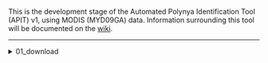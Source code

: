 This is the development stage of the Automated Polynya Identification Tool (APIT) v1, using MODIS (MYD09GA) data. Information surrounding this tool will be documented on the [wiki](https://argans.atlassian.net/wiki/spaces/SO/overview?homepageId=995393752 "SO-Fresh Wiki").

***
<details>
    <summary>01_download</summary>

    MODIS imagery is downloaded from the [The Land Processes Distributed Active Archive Centre](https://lpdaac.usgs.gov/ "LPDAAC"), where "True-Colour Images" of NASA products are able to be downloaded. 

    The product used for this tool is MODIS MYD09GA, where images of each MODIS tile:
    * Contain RGB band information.
    * Are ~ 30 - 40 kb in size.
    * Rich archive dating from 2002 - present. 
    * Available in version [006](https://e4ftl01.cr.usgs.gov/MOLA/MYD09GA.006/ "MYD09GA.006") and [061](https://e4ftl01.cr.usgs.gov/MOLA/MYD09GA.061/ "MYD09GA.061").
<details>
    <summary>1.1 extract_urls.py</summary>
    
    | Inputs        | Shorthand     | What is it?  |
    | ------------- |:-------------:| ------------:|
    | startDate     |       -s      | Start date (YYYY-MM-DD). |
    | endDate       |       -e      | End date (YYYY-MM-DD). |
    | outpath       |       -o      |    Path to where the textfile is saved. |
    | version       |       -v      |    MODIS data version (006 or 061). |

    ###### Example:
    ```
    python SO-FRESH/01_download/extract_urls.py -s 2017-01-01 -e 2017-12-31 -o download_text/ -v 006
    ```
    ###### Extra information:
    * Line 97 - The final value is the tile of interest - this should be modified based on v tile of interest.
<details>

<details>
    <summary>1.2 DAAC_data_download.py</summary>

    | Inputs        | Shorthand     | What is it?  |
    | ------------- |:-------------:| ------------:|
    | directory     |       -dir      | Specification of output directory. |
    | files       |       -f      | Filepath to textfile created in previous step. |

    ###### Example:
    ```
    python SO-FRESH/01_download/DAAC_data_download.py -dir download_imagery/ -f download_text/imagery.txt
    ```
    ###### Extra information:
    * Source: https://git.earthdata.nasa.gov/projects/LPDUR/repos/daac_data_download_python/browse
    * Login details are required in the '.netrc' file in the following format:
    ```
    machine urs.earthdata.nasa.gov
    login jhickson
    password password123
    ```
<details>
<details>

***

## 02_preprocess

## 03_classification

## 04_identify

## 05_filter

## 06_compare